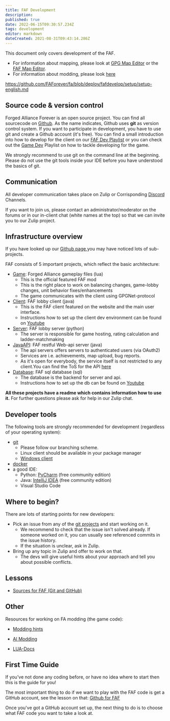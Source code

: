 ```yaml
---
title: FAF Development
description: 
published: true
date: 2022-06-15T09:30:57.234Z
tags: development
editor: markdown
dateCreated: 2021-08-31T09:43:14.286Z
---
```


This document only covers development of the FAF.
- For information about mapping, please look at [GPG Map Editor](/GPG-Map-Editor) or the [FAF Map Editor](/FA-Forever-Map-Editor).
- For information about modding, please look [here](/Modding)


https://github.com/FAForever/fa/blob/deploy/fafdevelop/setup/setup-english.md
## Source code & version control

Forged Alliance Forever is an open source project. You can find all sourcecode on [Github](https://github.com/FAForever). As the name indicates, Github uses **git** as version control system. If you want to participate in development, you have to use git and create a Github account (it's free). You can find a small introduction into how to develop for the client on our [FAF Dev Playlist](https://youtube.com/playlist?list=PL0nxuIUIjpFv6cjiaEwwVYpn3utdVUshc) or you can check out the [Game Dev](https://youtube.com/playlist?list=PL0nxuIUIjpFvqJ5i1HfPwoA8FnBCtGLWn) Playlist on how to tackle developing for the game.

We strongly recommend to use git on the command line at the beginning.
Please do not use the git tools inside your IDE before you have understood the basics of git.

## Communication

All developer communication takes place on Zulip or Corrisponding [Discord](https://discord.gg/2u36D9V) Channels.

If you want to join us, please contact an administrator/moderator on the forums or in our in-client chat (white names at the top) so that we can invite you to our Zulip project. 


## Infrastructure overview

If you have looked up our [Github page](https://github.com/FAForever),you may have noticed lots of sub-projects.

FAF consists of 5 important projects, which reflect the basic architecture:
- [Game](https://github.com/FAForever/fa): Forged Alliance gameplay files (lua)
	- This is the official featured FAF mod
	- This is the right place to work on balancing changes, game-lobby changes, unit behavior fixes/enhancements
	- The game communicates with the client using GPGNet-protocol
- [Client](https://github.com/FAForever/downlords-faf-client): FAF lobby client (java)
	- This is the FAF client featured on the website and the main user interface.
	- Instructions how to set up the client dev environment can be found on [Youtube](https://youtu.be/6gsHnt02I_Y?list=PL0nxuIUIjpFv6cjiaEwwVYpn3utdVUshc)
- [Server](https://github.com/FAForever/server): FAF lobby server (python)
	- The server is responsible for game hosting, rating calculation and ladder-matchmaking
- [JavaAPI](https://github.com/FAForever/faf-java-api): FAF restful Web-api server (java)
	- The api servers offers servers to authenticated users (via OAuth2)
	- Services are i.e. achievements, map upload, bug reports. 
	- As it's open for everybody, the service itself is not restricted to any client.You can find the ToS for the API [here](https://content.faforever.com/tos/api-tos.html)
- [Database](https://github.com/FAForever/db): FAF sql database (sql)
	- The database is the backend for server and api.
	- Instructions how to set up the db can be found on [Youtube](https://www.youtube.com/watch?v=3vsRs71vMII)

**All these projects have a readme which contains information how to use
it.** For further questions please ask for help in our Zulip chat.

## Developer tools

The following tools are strongly recommended for development (regardless of your operating system):
- [git](https://www.git-scm.com) 
	- Please follow our branching scheme.
	- Linux client should be available in your package manager
	- [Windows client](https://git-scm.com/download/win)
- [docker](https://www.docker.com/)
- a good IDE:
	- Python: [PyCharm](https://www.jetbrains.com/pycharm/) (free community edition)
	- Java: [IntelliJ IDEA](https://www.jetbrains.com/idea/) (free community edition)
  - Visual Studio Code

## Where to begin?

There are lots of starting points for new developers:
- Pick an issue from any of the [git projects](https://github.com/FAForever) and start working on it.
	- We recommend to check that the issue isn't solved already. If someone worked on it, you can usually see referenced commits in  the issue history.
	- If the situation is unclear, ask in Zulip.
- Bring up any topic in Zulip and offer to work on that.
	- The devs will give useful hints about your approach and tell you about possible conflicts.

## Lessons
- [Sources for FAF (Git and GitHub)](/FAF-Dev-School-Git)

## Other

Resources for working on FA modding (the game code):
- [Modding hints](/Modding)

- [AI Modding](/AI-Modding)

- [LUA-Docs](/Modding/LUADOC)

## First Time Guide

If you've not done any coding before, or have no idea where to start then this is the guide for you!

The most important thing to do if we want to play with the FAF code is get a GitHub account, see the lesson on that: [Github for FAF](/FAF-Dev-School-Git)

Once you've got a GitHub account set up, the next thing to do is to choose what FAF code you want to take a look at.
